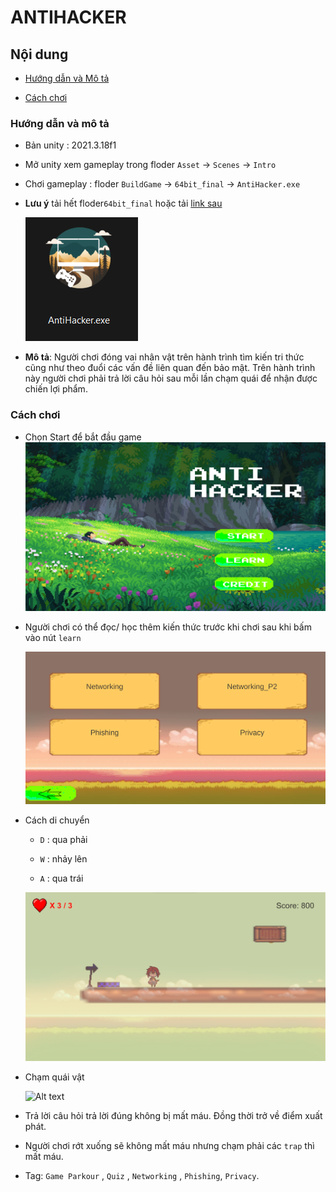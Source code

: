 # ANTIHACKER

## Nội dung 

- [Hướng dẫn và Mô tả]()

- [Cách chơi]()


### Hướng dẫn và mô tả

- Bản unity : 2021.3.18f1

- Mở unity xem gameplay trong floder `Asset` -> `Scenes` -> `Intro` 

- Chơi gameplay : floder `BuildGame` -> `64bit_final` -> `AntiHacker.exe` 

- **Lưu ý** tải hết floder`64bit_final` hoặc tải [link sau](https://drive.google.com/drive/folders/1YHb0qo0mR4W_RTG5Uosd_BkD5128nd1F) 

    ![Alt text](Report/gamelogo.png)

- **Mô tả**: Người chơi đóng vai nhân vật trên hành trình tìm kiến tri thức cũng như theo đuổi các vấn đề liên quan đến bảo mật. Trên hành trình này người chơi phải trả lời câu hỏi sau mỗi lần chạm quái để nhận được chiến lợi phẩm.
### Cách chơi 

- Chọn Start để bắt đầu game
    ![Alt text](Report/image.png)


- Người chơi có thể đọc/ học thêm kiến thức trước khi chơi sau khi bấm vào nút `learn`

    ![Alt text](Report/learn.png)
    
- Cách di chuyển
    
    - `D` : qua phải 

    - `W` : nhảy lên 

    - `A` : qua trái

    ![Alt text](Report/image-1.png)

- Chạm quái vật 

    ![Alt text](Report/demo.gif)

    

- Trả lời câu hỏi trả lời đúng không bị mất máu. Đồng thời trở về điểm xuất phát.

- Người chơi rớt xuống sẽ không mất máu nhưng chạm phải các `trap` thì mất máu.


- Tag: `Game Parkour` , `Quiz` , `Networking` , `Phishing`, `Privacy`.



